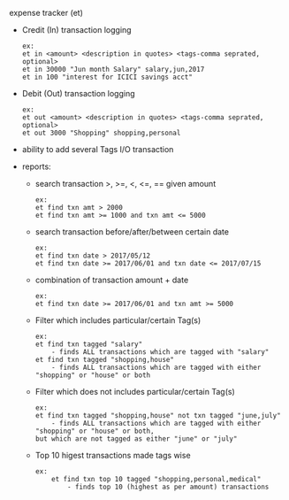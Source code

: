 expense tracker (et)

- Credit (In) transaction logging
    ```
	ex:
	et in <amount> <description in quotes> <tags-comma seprated, optional>
	et in 30000 "Jun month Salary" salary,jun,2017
	et in 100 "interest for ICICI savings acct"
    ```

- Debit (Out) transaction logging
    ```
	ex:
	et out <amount> <description in quotes> <tags-comma seprated, optional>
	et out 3000 "Shopping" shopping,personal
    ```

- ability to add several Tags I/O transaction

- reports:
	- search transaction >, >=, <, <=, == given amount
        
        ```
		ex:
		et find txn amt > 2000
		et find txn amt >= 1000 and txn amt <= 5000
        ```

	- search transaction before/after/between certain date
		
        ```
        ex:
		et find txn date > 2017/05/12
		et find txn date >= 2017/06/01 and txn date <= 2017/07/15
        ```

	- combination of transaction amount + date
		
        ```
        ex:
		et find txn date >= 2017/06/01 and txn amt >= 5000
        ```

	- Filter which includes particular/certain Tag(s)
		
        ```
        ex:
		et find txn tagged "salary"
			- finds ALL transactions which are tagged with "salary"
		et find txn tagged "shopping,house" 
			- finds ALL transactions which are tagged with either "shopping" or "house" or both
        ```

	- Filter which does not includes particular/certain Tag(s)
		
        ```
        ex:
		et find txn tagged "shopping,house" not txn tagged "june,july"
			- finds ALL transactions which are tagged with either "shopping" or "house" or both, 
      but which are not tagged as either "june" or "july"
        ```

	- Top 10 higest transactions made tags wise
		
        ```
        ex:
			et find txn top 10 tagged "shopping,personal,medical"
				- finds top 10 (highest as per amount) transactions
        ```
